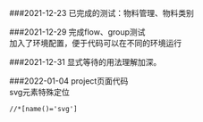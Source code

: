 ###2021-12-23
已完成的测试：物料管理、物料类别

###2021-12-29
完成flow、group测试\
加入了环境配置，便于代码可以在不同的环境运行

###2021-12-31
显式等待的用法理解加深。

###2022-01-04
project页面代码\
svg元素特殊定位
```
//*[name()='svg']
```
